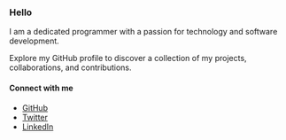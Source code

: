 ### Hello

I am a dedicated programmer with a passion for technology and software development.

Explore my GitHub profile to discover a collection of my projects, collaborations, and contributions.

#### Connect with me
- [GitHub](https://github.com/iasonotk)
- [Twitter](https://twitter.com/iasonotk)
- [LinkedIn](https://www.linkedin.com/in/iasonotk)
